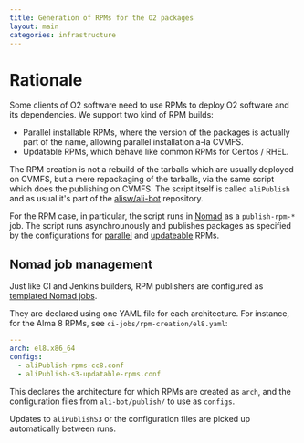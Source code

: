 ```yaml
---
title: Generation of RPMs for the O2 packages
layout: main
categories: infrastructure
---
```


# Rationale

Some clients of O2 software need to use RPMs to deploy O2 software and its
dependencies. We support two kind of RPM builds:

* Parallel installable RPMs, where the version of the packages is 
 actually part of the name, allowing parallel installation a-la CVMFS.
* Updatable RPMs, which behave like common RPMs for Centos / RHEL.

The RPM creation is not a rebuild of the tarballs which are usually deployed on CVMFS,
but a mere repackaging of the tarballs, via the same script which does the publishing
on CVMFS. The script itself is called `aliPublish` and as usual it's part of the 
[alisw/ali-bot](https://github.com/alisw/ali-bot/tree/master/publish) repository.

For the RPM case, in particular, the script runs in [Nomad](infrastructure-nomad.md) as a `publish-rpm-*` job.
The script runs asynchrounously and publishes packages as specified by the configurations for [parallel](https://github.com/alisw/ali-bot/blob/master/publish/aliPublish-rpms.conf) and [updateable](https://github.com/alisw/ali-bot/blob/master/publish/aliPublish-updatable-rpms.conf) RPMs.

## Nomad job management

Just like CI and Jenkins builders, RPM publishers are configured as [templated Nomad jobs](infrastructure-nomad.md#complex-templated-job-declarations-eg-ci).

They are declared using one YAML file for each architecture.
For instance, for the Alma 8 RPMs, see `ci-jobs/rpm-creation/el8.yaml`:

```yaml
---
arch: el8.x86_64
configs:
  - aliPublish-rpms-cc8.conf
  - aliPublish-s3-updatable-rpms.conf
```

This declares the architecture for which RPMs are created as `arch`, and the configuration files from `ali-bot/publish/` to use as `configs`.

Updates to `aliPublishS3` or the configuration files are picked up automatically between runs.
